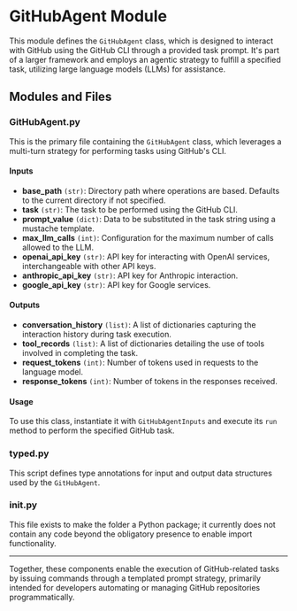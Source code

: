 # GitHubAgent Module

This module defines the `GitHubAgent` class, which is designed to interact with GitHub using the GitHub CLI through a provided task prompt. It's part of a larger framework and employs an agentic strategy to fulfill a specified task, utilizing large language models (LLMs) for assistance.

## Modules and Files

### GitHubAgent.py

This is the primary file containing the `GitHubAgent` class, which leverages a multi-turn strategy for performing tasks using GitHub's CLI.

#### Inputs

- **base_path** `(str)`: Directory path where operations are based. Defaults to the current directory if not specified.
- **task** `(str)`: The task to be performed using the GitHub CLI.
- **prompt_value** `(dict)`: Data to be substituted in the task string using a mustache template.
- **max_llm_calls** `(int)`: Configuration for the maximum number of calls allowed to the LLM.
- **openai_api_key** `(str)`: API key for interacting with OpenAI services, interchangeable with other API keys.
- **anthropic_api_key** `(str)`: API key for Anthropic interaction.
- **google_api_key** `(str)`: API key for Google services.

#### Outputs

- **conversation_history** `(list)`: A list of dictionaries capturing the interaction history during task execution.
- **tool_records** `(list)`: A list of dictionaries detailing the use of tools involved in completing the task.
- **request_tokens** `(int)`: Number of tokens used in requests to the language model.
- **response_tokens** `(int)`: Number of tokens in the responses received.

#### Usage

To use this class, instantiate it with `GitHubAgentInputs` and execute its `run` method to perform the specified GitHub task. 

### typed.py

This script defines type annotations for input and output data structures used by the `GitHubAgent`.

### __init__.py

This file exists to make the folder a Python package; it currently does not contain any code beyond the obligatory presence to enable import functionality.

---

Together, these components enable the execution of GitHub-related tasks by issuing commands through a templated prompt strategy, primarily intended for developers automating or managing GitHub repositories programmatically.
